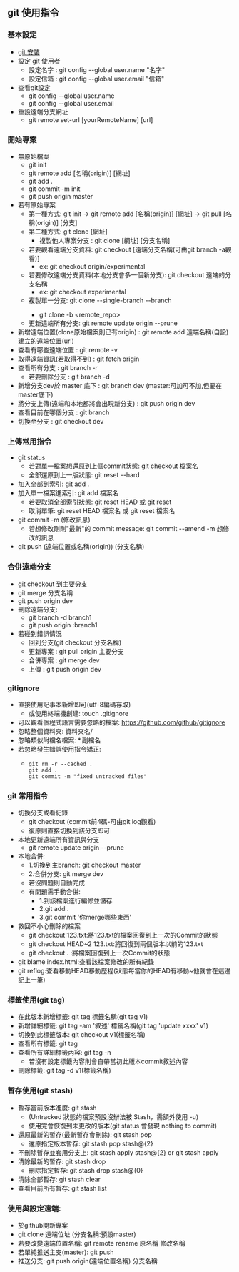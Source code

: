 ## git 使用指令

### 基本設定
- [git 安裝](https://git-scm.com/downloads)
- 設定 git 使用者
  - 設定名字 : git config --global user.name "名字"
  - 設定信箱 : git config --global user.email "信箱"
- 查看git設定
  - git config --global user.name
  - git config --global user.email
- 重設遠端分支網址
  - git remote set-url [yourRemoteName] [url]
  
### 開始專案
  - 無原始檔案
    - git init
    - git remote add [名稱(origin)] [網址]
    - git add .
    - git commit -m init
    - git push origin master
  - 若有原始專案
    - 第一種方式: git init -> git remote add [名稱(origin)] [網址] -> git pull [名稱(origin)] [分支] 
    - 第二種方式: git clone [網址]
      - 複製他人專案分支 : git clone [網址] [分支名稱]
    - 若要觀看遠端分支資料: git checkout [遠端分支名稱(可由git branch -a觀看)]
      - ex: git checkout origin/experimental
    - 若要修改遠端分支資料(本地分支會多一個新分支): git checkout 遠端的分支名稱
      - ex: git checkout experimental
    - 複製單一分支: git clone --single-branch --branch <branchname> <remote-repo>
      - git clone -b <branch> <remote_repo>
    - 更新遠端所有分支: git remote update origin --prune
  - 新增遠端位置(clone原始檔案則已有origin) : git remote add 遠端名稱(自設) 建立的遠端位置(url)
  - 查看有哪些遠端位置 : git remote -v
  - 取得遠端資訊(若取得不到) : git fetch origin 
  - 查看所有分支 : git branch -r 
    - 若要刪除分支 : git branch -d <branch>
  - 新增分支dev於 master 底下 : git branch dev (master:可加可不加,但要在master底下) 
  - 將分支上傳(遠端和本地都將會出現新分支) : git push origin dev 
  - 查看目前在哪個分支 : git branch 
  - 切換至分支 : git checkout dev  
    
### 上傳常用指令
  - git status
    - 若對單一檔案想還原到上個commit狀態: git checkout 檔案名
    - 全部還原到上一版狀態: git reset --hard
  - 加入全部到索引: git add .
  - 加入單一檔案進索引: git add 檔案名
    - 若要取消全部索引狀態: git reset HEAD 或 git reset
    - 取消單筆: git reset HEAD 檔案名 或 git reset 檔案名
  - git commit -m (修改訊息)
    - 若想修改剛剛"最新"的 commit message: git commit --amend -m 想修改的訊息
  - git push (遠端位置或名稱(origin)) (分支名稱)
  
### 合併遠端分支
  - git checkout 到主要分支
  - git merge 分支名稱
  - git push origin dev
  - 刪除遠端分支: 
    - git branch -d branch1
    - git push origin :branch1
  - 若碰到錯誤情況
    - 回到分支(git checkout 分支名稱)
    - 更新專案 : git pull origin 主要分支
    - 合併專案 : git merge dev
    - 上傳 : git push origin dev
    
### gitignore
  - 直接使用記事本新增即可(utf-8編碼存取)
    - 或使用終端機創建: touch .gitignore
  - 可以觀看個程式語言需要忽略的檔案: https://github.com/github/gitignore
  - 忽略整個資料夾: 資料夾名/
  - 忽略類似附檔名檔案: *.副檔名
  - 若忽略發生錯誤使用指令矯正:
    - ```
      git rm -r --cached .
      git add .
      git commit -m "fixed untracked files"
      ```
  
### git 常用指令
  - 切換分支或看紀錄
    - git checkout (commit前4碼-可由git log觀看)
    - 復原則直接切換到該分支即可
  - 本地更新遠端所有資訊與分支
    - git remote update origin --prune
  - 本地合併:
    - 1.切換到主branch: git checkout master
    - 2.合併分支: git merge dev
    - 若沒問題則自動完成 
    - 有問題需手動合併:
      - 1.到該檔案進行編修並儲存
      - 2.git add . 
      - 3.git commit '你merge哪些東西'
  - 救回不小心刪除的檔案
    - git checkout 123.txt:將123.txt的檔案回復到上一次的Commit的狀態
    - git checkout HEAD~2 123.txt:將回復到兩個版本以前的123.txt
    - git checkout . :將檔案回復到上一次Commit的狀態
  - git blame index.html:查看該檔案修改的所有紀錄
  - git reflog:查看移動HEAD移動歷程(狀態每當你的HEAD有移動~他就會在這邊記上一筆)
  
### 標籤使用(git tag)
  - 在此版本新增標籤: git tag 標籤名稱(git tag v1)
  - 新增詳細標籤: git tag -am '敘述' 標籤名稱(git tag 'update xxxx' v1)
  - 切換到此標籤版本: git checkout v1(標籤名稱)
  - 查看所有標籤: git tag
  - 查看所有詳細標籤內容: git tag -n
    - 若沒有設定標籤內容則會自帶當初此版本commit敘述內容
  - 刪除標籤: git tag -d v1(標籤名稱)
  
### 暫存使用(git stash)
  - 暫存當前版本進度: git stash
    - (Untracked 狀態的檔案預設沒辦法被 Stash，需額外使用 -u)
    - 使用完會恢復到未更改的版本(git status 會發現 nothing to commit)
  - 還原最新的暫存(最新暫存會刪除): git stash pop
    - 還原指定版本暫存: git stash pop stash@{2}
  - 不刪除暫存並套用分支上: git stash apply stash@{2} or git stash apply
  - 清除最新的暫存: git stash drop
    - 刪除指定暫存: git stash drop stash@{0}
  - 清除全部暫存: git stash clear
  - 查看目前所有暫存: git stash list
  
### 使用與設定遠端:
  - 於github開新專案
  - git clone 遠端位址 (分支名稱:預設master)
  - 若要改變遠端位置名稱: git remote rename 原名稱 修改名稱
  - 若單純推送主支(master): git push
  - 推送分支: git push origin(遠端位置名稱) 分支名稱
